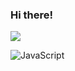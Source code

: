 ### Hi there!

![](https://komarev.com/ghpvc/?username=fvrrrf&color=4d3a31&style=for-the-badge&label=viewing+a+profile)

![JavaScript](https://img.shields.io/badge/javascript-%23323330.svg?style=for-the-badge&logo=javascript&logoColor=%23F7DF1E)

